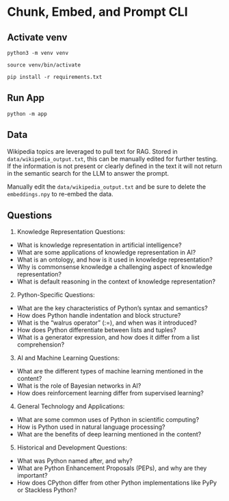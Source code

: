 # Chunk, Embed, and Prompt CLI

## Activate venv

```python3 -m venv venv```

```source venv/bin/activate```

```pip install -r requirements.txt```

## Run App

```python -m app```

## Data

Wikipedia topics are leveraged to pull text for RAG. Stored in `data/wikipedia_output.txt`, this can be manually edited for further testing. If the information is not present or clearly defined in the text it will not return in the semantic search for the LLM to answer the prompt.

Manually edit the `data/wikipedia_output.txt` and be sure to delete the `embeddings.npy` to re-embed the data.

## Questions

1. Knowledge Representation Questions:
- What is knowledge representation in artificial intelligence?
- What are some applications of knowledge representation in AI?
- What is an ontology, and how is it used in knowledge representation?
- Why is commonsense knowledge a challenging aspect of knowledge representation?
- What is default reasoning in the context of knowledge representation?
2. Python-Specific Questions:
- What are the key characteristics of Python’s syntax and semantics?
- How does Python handle indentation and block structure?
- What is the “walrus operator” (:=), and when was it introduced?
- How does Python differentiate between lists and tuples?
- What is a generator expression, and how does it differ from a list comprehension?
3. AI and Machine Learning Questions:
- What are the different types of machine learning mentioned in the content?
- What is the role of Bayesian networks in AI?
- How does reinforcement learning differ from supervised learning?
4. General Technology and Applications:
- What are some common uses of Python in scientific computing?
- How is Python used in natural language processing?
- What are the benefits of deep learning mentioned in the content?
5. Historical and Development Questions:
- What was Python named after, and why?
- What are Python Enhancement Proposals (PEPs), and why are they important?
- How does CPython differ from other Python implementations like PyPy or Stackless Python?